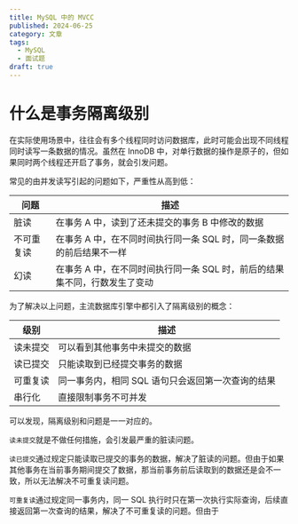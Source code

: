```yaml
---
title: MySQL 中的 MVCC
published: 2024-06-25
category: 文章
tags:
  - MySQL
  - 面试题
draft: true
---
```


# 什么是事务隔离级别

在实际使用场景中，往往会有多个线程同时访问数据库，此时可能会出现不同线程同时读写一条数据的情况。虽然在 InnoDB 中，对单行数据的操作是原子的，但如果同时两个线程还开启了事务，就会引发问题。

常见的由并发读写引起的问题如下，严重性从高到低：

| 问题       | 描述                                                                       |
| ---------- | -------------------------------------------------------------------------- |
| 脏读       | 在事务 A 中，读到了还未提交的事务 B 中修改的数据                           |
| 不可重复读 | 在事务 A 中，在不同时间执行同一条 SQL 时，同一条数据的前后结果不一样       |
| 幻读       | 在事务 A 中，在不同时间执行同一条 SQL 时，前后的结果集不同，行数发生了变动 |

为了解决以上问题，主流数据库引擎中都引入了隔离级别的概念：

| 级别     | 描述                                              |
| -------- | ------------------------------------------------- |
| 读未提交 | 可以看到其他事务中未提交的数据                    |
| 读已提交 | 只能读取到已经提交事务的数据                      |
| 可重复读 | 同一事务内，相同 SQL 语句只会返回第一次查询的结果 |
| 串行化   | 直接限制事务不可并发                              |

可以发现，隔离级别和问题是一一对应的。

`读未提交`就是不做任何措施，会引发最严重的脏读问题。

`读已提交`通过规定只能读取已提交的事务的数据，解决了脏读的问题。但由于如果其他事务在当前事务期间提交了数据，那当前事务前后读取到的数据还是会不一致，所以无法解决不可重复读问题。

`可重复读`通过规定同一事务内，同一 SQL 执行时只在第一次执行实际查询，后续直接返回第一次查询的结果，解决了不可重复读的问题。但由于
